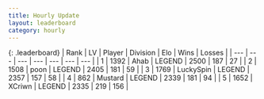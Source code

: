 ```yaml
---
title: Hourly Update
layout: leaderboard
category: hourly
---
```


{: .leaderboard}
| Rank | LV | Player | Division | Elo | Wins | Losses |
| --- | --- | --- | --- | --- | --- | --- |
| <span data-change="0">1</span> | 1392 | <span title="ID: 402846">Ahab</span> | LEGEND | <span data-change="0">2500</span> | <span data-change="0">187</span> | <span data-change="0">27</span> |
| <span data-change="0">2</span> | 1508 | <span title="ID: 540690">poon</span> | LEGEND | <span data-change="0">2405</span> | <span data-change="4">181</span> | <span data-change="1">59</span> |
| <span data-change="0">3</span> | 1769 | <span title="ID: 498412">LuckySpin</span> | LEGEND | <span data-change="0">2357</span> | <span data-change="0">157</span> | <span data-change="0">58</span> |
| <span data-change="0">4</span> | 862 | <span title="ID: 611082">Mustard</span> | LEGEND | <span data-change="0">2339</span> | <span data-change="0">181</span> | <span data-change="0">94</span> |
| <span data-change="0">5</span> | 1652 | <span title="ID: 448883">XCriwn</span> | LEGEND | <span data-change="0">2335</span> | <span data-change="0">219</span> | <span data-change="0">156</span> |